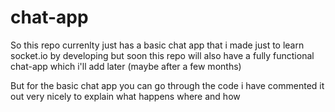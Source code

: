 # chat-app
So this repo currenlty just has a basic chat app that i made just to learn socket.io by developing but soon this repo will also have a fully functional chat-app which i'll add later (maybe after a few months) 

But for the basic chat app you can go through the code i have commented it out very nicely to explain what happens where and how
